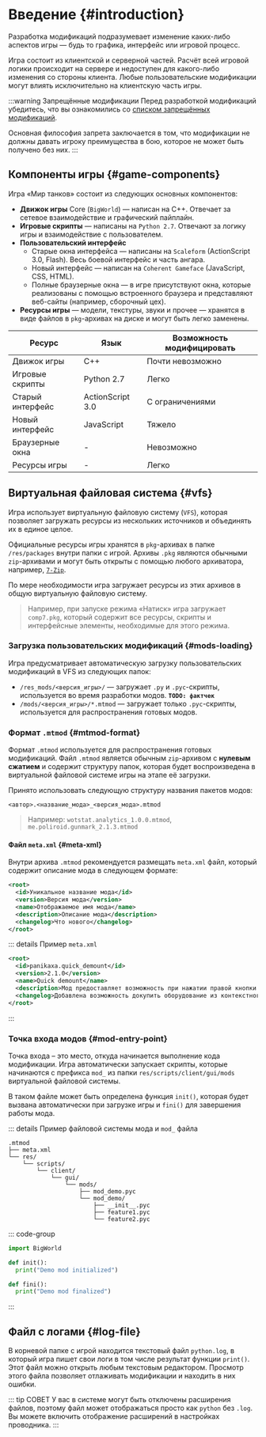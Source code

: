 # Введение {#introduction}

Разработка модификаций подразумевает изменение каких-либо аспектов игры — будь то графика, интерфейс или игровой процесс.

Игра состоит из клиентской и серверной частей. Расчёт всей игровой логики происходит на сервере и недоступен для какого-либо изменения со стороны клиента. Любые пользовательские модификации могут влиять исключительно на клиентскую часть игры.

:::warning Запрещённые модификации
Перед разработкой модификаций убедитесь, что вы ознакомились со [списком запрещённых модификаций](https://tanki.su/ru/content/guide/ban/nonusefulmods).

Основная философия запрета заключается в том, что модификации не должны давать игроку преимущества в бою, которое не может быть получено без них.
:::

## Компоненты игры {#game-components}
Игра «Мир танков» состоит из следующих основных компонентов:
- **Движок игры** Core (`BigWorld`) — написан на C++. Отвечает за сетевое взаимодействие и графический пайплайн.
- **Игровые скрипты** — написаны на `Python 2.7`. Отвечают за логику игры и взаимодействие с пользователем.
- **Пользовательский интерфейс**
  - Старые окна интерфейса — написаны на `Scaleform` (ActionScript 3.0, Flash). Весь боевой интерфейс и часть ангара.
  - Новый интерфейс — написан на `Coherent Gameface` (JavaScript, CSS, HTML).
  - Полные браузерные окна — в игре присутствуют окна, которые реализованы с помощью встроенного браузера и представляют веб-сайты (например, сборочный цех).
- **Ресурсы игры** — модели, текстуры, звуки и прочее — хранятся в виде файлов в `pkg`-архивах на диске и могут быть легко заменены.

| Ресурс           | Язык             | Возможность модифицировать |
| ---------------- | ---------------- | -------------------------- |
| Движок игры      | C++              | Почти невозможно           |
| Игровые скрипты  | Python 2.7       | Легко                      |
| Старый интерфейс | ActionScript 3.0 | С ограничениями            |
| Новый интерфейс  | JavaScript       | Тяжело                     |
| Браузерные окна  | -                | Невозможно                 |
| Ресурсы игры     | -                | Легко                      |


## Виртуальная файловая система {#vfs}

Игра использует виртуальную файловую систему (`VFS`), которая позволяет загружать ресурсы из нескольких источников и объединять их в единое целое.

Официальные ресурсы игры хранятся в `pkg`-архивах в папке `/res/packages` внутри папки с игрой. Архивы `.pkg` являются обычными `zip`-архивами и могут быть открыты с помощью любого архиватора, например, [`7-Zip`](https://www.7-zip.org).

По мере необходимости игра загружает ресурсы из этих архивов в общую виртуальную файловую систему.

> Например, при запуске режима «Натиск» игра загружает `comp7.pkg`, который содержит все ресурсы, скрипты и интерфейсные элементы, необходимые для этого режима.

### Загрузка пользовательских модификаций {#mods-loading}

Игра предусматривает автоматическую загрузку пользовательских модификаций в VFS из следующих папок:
- `/res_mods/<версия_игры>/` — загружает `.py` и `.pyc`-скрипты, используется во время разработки модов. **`TODO: фактчек`**
- `/mods/<версия_игры>/*.mtmod` — загружает только `.pyc`-скрипты, используется для распространения готовых модов.


### Формат `.mtmod` {#mtmod-format}

Формат `.mtmod` используется для распространения готовых модификаций. Файл `.mtmod` является обычным `zip`-архивом с **нулевым сжатием** и содержит структуру папок, которая будет воспроизведена в виртуальной файловой системе игры на этапе её загрузки.

Принято использовать следующую структуру названия пакетов модов:
```
<автор>.<название_мода>_<версия_мода>.mtmod
```

> Например: `wotstat.analytics_1.0.0.mtmod`, `me.poliroid.gunmark_2.1.3.mtmod`

#### Файл `meta.xml` {#meta-xml}
Внутри архива `.mtmod` рекомендуется размещать `meta.xml` файл, который содержит описание мода в следующем формате:
```xml [meta.xml]
<root>
  <id>Уникальное название мода</id>
  <version>Версия мода</version>
  <name>Отображаемое имя мода</name>
  <description>Описание мода</description>
  <changelog>Что нового</changelog>
</root>
```

::: details Пример `meta.xml`
```xml [meta.xml]
<root>
  <id>panikaxa.quick_demount</id>
  <version>2.1.0</version>
  <name>Quick demount</name>
  <description>Мод предоставляет возможность при нажатии правой кнопки мыши на слоте оборудования выбрать из контекстного меню танк, на котором установлено данное оборудование и автоматически демонтировать его с выбранного танка.</description>
  <changelog>Добавлена возможность докупить оборудование из контекстного меню.</changelog>
</root>
```
:::

### Точка входа модов {#mod-entry-point}

Точка входа – это место, откуда начинается выполнение кода модификации. Игра автоматически запускает скрипты, которые начинаются с префикса `mod_` из папки `res/scripts/client/gui/mods` виртуальной файловой системы.

В таком файле может быть определена функция `init()`, которая будет вызвана автоматически при загрузке игры и `fini()` для завершения работы мода.

::: details Пример файловой системы мода и `mod_` файла
```
.mtmod
├── meta.xml
└── res/
    └── scripts/
        └── client/
            └── gui/
                └── mods/
                    ├── mod_demo.pyc
                    └── mod_demo/
                        ├── __init__.pyc
                        ├── feature1.pyc
                        └── feature2.pyc
```

::: code-group
```python [mod_demo.py]
import BigWorld

def init():
  print("Demo mod initialized")

def fini():
  print("Demo mod finalized")
```
:::

## Файл с логами {#log-file}

В корневой папке с игрой находится текстовый файл `python.log`, в который игра пишет свои логи в том числе результат функции `print()`. Этот файл можно открыть любым текстовым редактором. Просмотр этого файла позволяет отлаживать модификации и находить в них ошибки.

::: tip СОВЕТ
У вас в системе могут быть отключены расширения файлов, поэтому файл может отображаться просто как `python` без `.log`. Вы можете включить отображение расширений в настройках проводника.
:::
